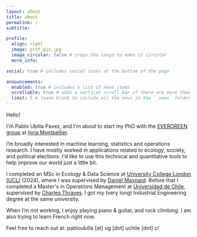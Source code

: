 ```yaml
---
layout: about
title: about
permalink: /
subtitle:

profile:
  align: right
  image: prof_pic.jpg
  image_circular: false # crops the image to make it circular
  more_info:

social: true # includes social icons at the bottom of the page

announcements:
  enabled: true # includes a list of news items
  scrollable: true # adds a vertical scroll bar if there are more than 3 news items
  limit: 5 # leave blank to include all the news in the `_news` folder
---
```


Hello!

I'm Pablo Ubilla Pavez, and I'm about to start my PhD with the
[EVERGREEN group](https://team.inria.fr/evergreen/) at
[Inria Montpellier](https://www.inria.fr/en/inria-branch-university-montpellier).

I’m broadly interested in machine learning, statistics and operations research. I have mostly worked in applications related to ecology, society, and political elections. I'd like to use this technical and quantitative tools to help improve our world just a little bit.

I completed an MSc in Ecology & Data Science at
[University College London (UCL)](https://www.ucl.ac.uk) (2024), where I was supervised by [Daniel Maynard](https://www.maynardlab.co.uk/). Before that I completed a Master's in Operations Management at [Universidad de Chile](https://www.uchile.cl), supervised by [Charles Thraves](https://cthraves.com/). I got my (very long) Industrial Engineering degree at the same university. 

When I’m not working, I enjoy playing piano & guitar, and rock climbing. I am also trying to learn French right now.

Feel free to reach out at: pabloubilla [at] ug [dot] uchile [dot] cl

